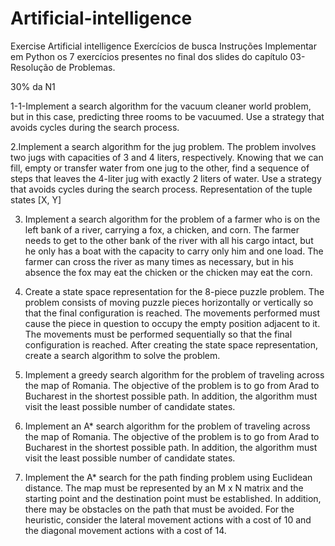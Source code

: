 # Artificial-intelligence
Exercise Artificial intelligence
Exercícios de busca
Instruções
Implementar em Python os 7 exercícios presentes no final dos slides do capítulo 03-Resolução de Problemas.

30% da N1

1-1-Implement a search algorithm for the vacuum cleaner world problem, but in this case, predicting three rooms to be vacuumed. Use a strategy that avoids cycles during the search process.

2.Implement a search algorithm for the jug problem. The problem involves two jugs with capacities of 3 and 4 liters, respectively. Knowing that we can fill, empty or transfer water from one jug to the other, find a sequence of steps that leaves the 4-liter jug ​​with exactly 2 liters of water. Use a strategy that avoids cycles during the search process.
Representation of the tuple states [X, Y]

3. Implement a search algorithm for the problem of a farmer who is on the left bank of a river, carrying a fox, a chicken, and corn. The farmer needs to get to the other bank of the river with all his cargo intact, but he only has a boat with the capacity to carry only him and one load. The farmer can cross the river as many times as necessary, but in his absence the fox may eat the chicken or the chicken may eat the corn.

4. Create a state space representation for the 8-piece puzzle problem. The problem consists of moving puzzle pieces horizontally or vertically so that the final configuration is reached. The movements performed must cause the piece in question to occupy the empty position adjacent to it. The movements must be performed sequentially so that the final configuration is reached. After creating the state space representation, create a search algorithm to solve the problem.

5. Implement a greedy search algorithm for the problem of traveling across the map of Romania. The objective of the problem is to go from Arad to Bucharest in the shortest possible path. In addition, the algorithm must visit the least possible number of candidate states. 

6. Implement an A* search algorithm for the problem of traveling across the map of Romania. The objective of the problem is to go from Arad to Bucharest in the shortest possible path. In addition, the algorithm must visit the least possible number of candidate states. 

7. Implement the A* search for the path finding problem using Euclidean distance. The map must be represented by an M x N matrix and the starting point and the destination point must be established. In addition, there may be obstacles on the path that must be avoided. For the heuristic, consider the lateral movement actions with a cost of 10 and the diagonal movement actions with a cost of 14.
